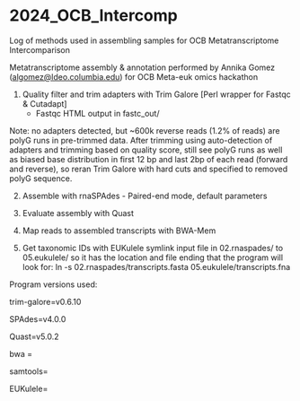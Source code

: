 # 2024_OCB_Intercomp
Log of methods used in assembling samples for OCB Metatranscriptome Intercomparison


Metatranscriptome assembly & annotation performed by Annika Gomez (algomez@ldeo.columbia.edu) for OCB Meta-euk omics hackathon 


1. Quality filter and trim adapters with Trim Galore [Perl wrapper for Fastqc & Cutadapt]
   - Fastqc HTML output in fastc_out/

Note: no adapters detected, but ~600k reverse reads (1.2% of reads) are polyG runs in pre-trimmed data. After trimming using auto-detection of adapters and trimming based on quality score, still see polyG runs as well as biased base distribution in first 12 bp and last 2bp of each read (forward and reverse), so reran Trim Galore with hard cuts and specified to removed polyG sequence. 

2. Assemble with rnaSPAdes
        - Paired-end mode, default parameters

4. Evaluate assembly with Quast

5. Map reads to assembled transcripts with BWA-Mem

6. Get taxonomic IDs with EUKulele
   symlink input file in 02.rnaspades/ to 05.eukulele/ so it has the location and file ending that the program will look for:
      ln -s 02.rnaspades/transcripts.fasta 05.eukulele/transcripts.fna

 

 

 

Program versions used: 

trim-galore=v0.6.10

SPAdes=v4.0.0

Quast=v5.0.2

bwa = 

samtools=

EUKulele=
